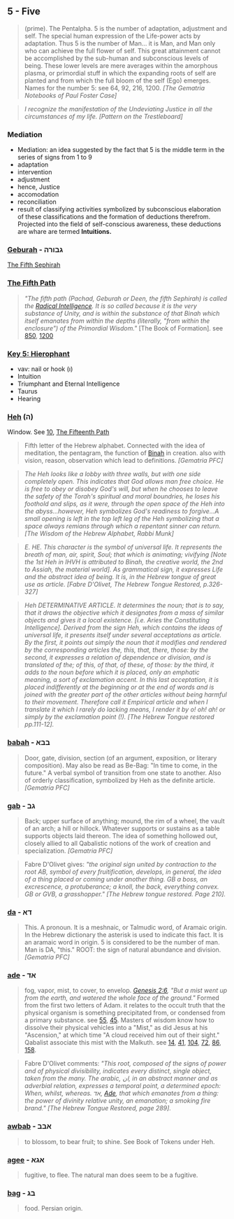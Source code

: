 ## 5 - Five

> (prime). The Pentalpha. 5 is the number of adaptation, adjustment and self. The special human expression of the Life-power acts by adaptation. Thus 5 is the number of Man... it is Man, and Man only who can achieve the full flower of self. This great attainment cannot be accomplished by the sub-human and subconscious levels of being. These lower levels are mere averages within the amorphous plasma, or primordial stuff in which the expanding roots of self are planted and from which the full bloom of the self (Ego) emerges. Names for the number 5: see 64, 92, 216, 1200. *[The Gematria Notebooks of Paul Foster Case]*

> *I recognize the manifestation of the Undeviating Justice in all the circumstances of my life. [Pattern on the Trestleboard]*

### Mediation

- Mediation: an idea suggested by the fact that 5 is the middle term in the series of signs from 1 to 9
- adaptation
- intervention
- adjustment
- hence, Justice
- accomodation
- reconciliation
- result of classifying activities symbolized by subconscious elaboration of these classifications and the formation of deductions therefrom. Projected into the field of self-conscious awareness, these deductions are whare are termed **Intuitions.**

### [Geburah](/keys/GBVRH) - גבורה
[The Fifth Sephirah](216)

### [The Fifth Path](/keys/GBVRH)
> *"The fifth path (Pachad, Geburah or Deen, the fifth Sephirah) is called the [Radical Intelligence](/keys/ShKL.NShRSh). It is so called because it is the very substance of Unity, and is within the substance of that Binah which itself emanates from within the depths (literally, "from within the enclosure") of the Primordial Wisdom."* [The Book of Formation]. see [850](850), [1200](1200)

### [Key 5: Hierophant](/keys/V)

- vav: nail or hook (ו)
- Intuition
- Triumphant and Eternal Intelligence
- Taurus
- Hearing

### [Heh](/keys/H) (ה)
Window. See [10](10), [The Fifteenth Path](15)

> Fifth letter of the Hebrew alphabet. Connected with the idea of meditation, the pentagram, the function of [Binah](67) in creation. also with vision, reason, observation which lead to definitions. *[Gematria PFC]*

> *The Heh looks like a lobby with three walls, but with one side completely open. This indicates that God allows man free choice. He is free to obey or disobey God's will, but when he chooses to leave the safety of the Torah's spiritual and moral boundries, he loses his foothold and slips, as it were, through the open space of the Heh into the abyss...however, Heh symbolizes God's readiness to forgive...A small opening is left in the top left leg of the Heh symbolizing that a space always remians through which a repentant sinner can return. [The Wisdom of the Hebrew Alphabet, Rabbi Munk]*

> *E. HE. This character is the symbol of universal life. It represents the breath of man, air, spirit, Soul; that which is animating; vivifying [Note the 1st Heh in IHVH is attributed to Binah, the creative world, the 2nd to Assiah, the material world]. As grammatical sign, it expresses Life and the abstract idea of being. It is, in the Hebrew tongue of great use as article. [Fabre D'Olivet, The Hebrew Tongue Restored, p.326-327]*

> *Heh DETERMINATIVE ARTICLE. It determines the noun; that is to say, that it draws the objective which it designates from a mass of similar objects and gives it a local existence. [i.e. Aries the Constituting Intelligence]. Derived from the sign Heh, which contains the ideas of universal life, it presents itself under several acceptations as article. By the first, it points out simply the noun that it modifies and rendered by the corresponding articles the, this, that, there, those: by the second, it expresses a relation of dependence or division, and is translated of the; of this, of that, of these, of those: by the third, it adds to the noun before which it is placed, only an emphatic meaning, a sort of exclamation accent. In this last acceptation, it is placed indifferently at the beginning or at the end of words and is joined with the greater part of the other articles without being harmful to their movement. Therefore call it Empirical article and when I translate it which I rarely do lacking means, I render it by o! oh! ah! or simply by the exclamation point (!). [The Hebrew Tongue restored pp.111-12].*

### [babah](/keys/BBA) - בבא
> Door, gate, division, section (of an argument, exposition, or literary composition). May also be read as Be-Bag: "In time to come, in the future." A verbal symbol of transition from one state to another. Also of orderly classification, symbolized by Heh as the definite article. *[Gematria PFC]*

### [gab](/keys/GB) - גב
> Back; upper surface of anything; mound, the rim of a wheel, the vault of an arch; a hill or hillock. Whatever supports or sustains as a table supports objects laid thereon. The idea of something hollowed out, closely allied to all Qabalistic notions of the work of creation and specialization. *[Gematria PFC]*

> Fabre D'Olivet gives: *"the original sign united by contraction to the root AB, symbol of every fruitification, develops, in general, the idea of a thing placed or coming under another thing. GB a boss, an excrescence, a protuberance; a knoll, the back, everything convex. GB or GVB, a grasshopper." [The Hebrew tongue restored. Page 210].*

### [da](/keys/DA) - דא
> This. A pronoun. It is a meshnaic, or Talmudic word, of Aramaic origin. In the Hebrew dictionary the asterisk is used to indicate this fact. It is an aramaic word in origin. 5 is considered to be the number of man. Man is DA, "this." ROOT: the sign of natural abundance and division. *[Gematria PFC]*

### [ade](/keys/AD) - אד
> fog, vapor, mist, to cover, to envelop. *[Genesis 2:6](http://biblehub.com/genesis/2-6.htm), "But a mist went up from the earth, and watered the whole face of the ground."* Formed from the first two letters of Adam. it relates to the occult truth that the physical organism is something precipitated from, or condensed from a primary substance. see [55](55), [45](45). Masters of wisdom know how to dissolve their physical vehicles into a "Mist," as did Jesus at his "Ascension," at which time "A cloud received him out of their sight." Qabalist associate this mist with the Malkuth. see [14](14), [41](41), [104](104), [72](72), [86](86), [158](158).

> Fabre D'Olivet comments: *"This root, composed of the signs of power and of physical divisibility, indicates every distinct, single object, taken from the many. The arabic, ان, in an abstract manner and as adverbial relation, expresses a temporal point, a determined epoch: When, whilst, whereas. אד, [Ade](/keys/AD), that which emanates from a thing: the power of divinity relative unity, an emanation; a smoking fire brand." [The Hebrew Tongue Restored, page 289].*

### [awbab](/keys/ABB) - אבב
> to blossom, to bear fruit; to shine. See Book of Tokens under Heh.

### [agee](/keys/AGA) - אגא
> fugitive, to flee. The natural man does seem to be a fugitive.

### [bag](/keys/BG) - בג
> food. Persian origin.

